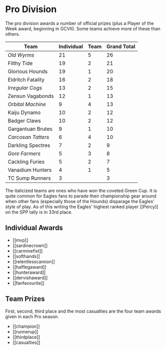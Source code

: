 # Pro Division

The pro division awards a number of official prizes (plus a Player of the Week award, beginning in GCVII). Some teams achieve more of these than others.

| Team | Individual | Team | Grand Total |
|---|---|---|---|
| *Old Wyrms* | 21 | 5 | 26 |
| Filthy Tide | 19 | 2 | 21 |
| Glorious Hounds | 19 | 1 | 20 |
| Eldritch Fatality | 16 | 2 | 18 |
| *Irregular Cogs* | 13 | 2 | 15 |
| Zensun Vagabonds | 12 | 1 | 13 |
| *Orbital Machine* | 9 | 4 | 13 |
| Kaiju Dynamo | 10 | 2 | 12 |
| Badger Claws | 10 | 2 | 12 |
| Gargantuan Brutes | 9 | 1 | 10 |
| *Carcosan Tatters* | 6 | 4 | 10 |
| Darkling Spectres | 7 | 2 | 9 |
| *Gore Farmers* | 5 | 3 | 8 |
| Cackling Furies | 5 | 2 | 7 |
| Vanadium Hunters | 4 | 1 | 5 |
| TC Sump Runners | 3 |  | 3 |


The italicized teams are ones who have won the coveted Green Cup. It is quite common for Eagles fans to parade their championship gear around when other fans (especially those of the Hounds) disparage the Eagles' style of play. As of this writing the Eagles' highest ranked player [[Percy]] on the SPP tally is in 33rd place.

## Individual Awards

* [[mvp]]
* [[sardinecrown]]
* [[carminefist]]
* [[softhands]]
* [[relentlesscannon]]
* [[halflegaward]]
* [[hunteraward]]
* [[dervishaward]]
* [[fanfavourite]]

## Team Prizes

First, second, third place and the most casualties are the four team awards given in each Pro season.

* [[champion]]
* [[runnerup]]
* [[thirdplace]]
* [[casualties]]
